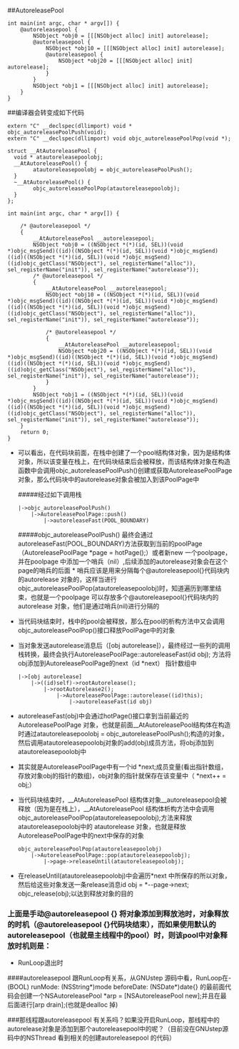 ##AutoreleasePool

```
int main(int argc, char * argv[]) {
	@autoreleasepool {
        NSObject *obj0 = [[[NSObject alloc] init] autorelease];
        @autoreleasepool {
            NSObject *obj10 = [[[NSObject alloc] init] autorelease];
            @autoreleasepool {
                NSObject *obj20 = [[[NSObject alloc] init] autorelease];
            }
        }
        NSObject *obj1 = [[[NSObject alloc] init] autorelease];
    }
}
```
##编译器会转变成如下代码

```
extern "C" __declspec(dllimport) void * objc_autoreleasePoolPush(void);
extern "C" __declspec(dllimport) void objc_autoreleasePoolPop(void *);

struct __AtAutoreleasePool {
  void * atautoreleasepoolobj;
  __AtAutoreleasePool() {
  		atautoreleasepoolobj = objc_autoreleasePoolPush();
  }
  ~__AtAutoreleasePool() {
  		objc_autoreleasePoolPop(atautoreleasepoolobj);
  }
};

int main(int argc, char * argv[]) {

    /* @autoreleasepool */
    {
        __AtAutoreleasePool __autoreleasepool;
        NSObject *obj0 = ((NSObject *(*)(id, SEL))(void *)objc_msgSend)((id)((NSObject *(*)(id, SEL))(void *)objc_msgSend)((id)((NSObject *(*)(id, SEL))(void *)objc_msgSend)((id)objc_getClass("NSObject"), sel_registerName("alloc")), sel_registerName("init")), sel_registerName("autorelease"));
        /* @autoreleasepool */
        {
            __AtAutoreleasePool __autoreleasepool;
            NSObject *obj10 = ((NSObject *(*)(id, SEL))(void *)objc_msgSend)((id)((NSObject *(*)(id, SEL))(void *)objc_msgSend)((id)((NSObject *(*)(id, SEL))(void *)objc_msgSend)((id)objc_getClass("NSObject"), sel_registerName("alloc")), sel_registerName("init")), sel_registerName("autorelease"));
            
            /* @autoreleasepool */
            {
                __AtAutoreleasePool __autoreleasepool;
                NSObject *obj20 = ((NSObject *(*)(id, SEL))(void *)objc_msgSend)((id)((NSObject *(*)(id, SEL))(void *)objc_msgSend)((id)((NSObject *(*)(id, SEL))(void *)objc_msgSend)((id)objc_getClass("NSObject"), sel_registerName("alloc")), sel_registerName("init")), sel_registerName("autorelease"));
            }
        }
        NSObject *obj1 = ((NSObject *(*)(id, SEL))(void *)objc_msgSend)((id)((NSObject *(*)(id, SEL))(void *)objc_msgSend)((id)((NSObject *(*)(id, SEL))(void *)objc_msgSend)((id)objc_getClass("NSObject"), sel_registerName("alloc")), sel_registerName("init")), sel_registerName("autorelease"));
    }
    return 0;
}
```

* 可以看出，在代码块前面，在栈中创建了一个pool结构体对象，因为是结构体对象，所以该变量在栈上，在代码块结束后会被释放，而该结构体对象在构造函数中会调用objc_autoreleasePoolPush()创建或获取AutoreleasePoolPage对象，那么代码块中的autorelease对象会被加入到该PoolPage中
	
	#####经过如下调用栈
	
	```
	|->objc_autoreleasePoolPush()
		|->AutoreleasePoolPage::push()
			|->autoreleaseFast(POOL_BOUNDARY)
	```
	#####objc_autoreleasePoolPush() 最终会通过autoreleaseFast(POOL_BOUNDARY)方法获取到当前的poolPage（AutoreleasePoolPage *page = hotPage();）或者新new 一个poolpage，并在poolpage 中添加一个哨兵（nil）,后续添加的autorelease对象会在这个page的哨兵的后面
		* 哨兵应该是用来分隔每个@autoreleasepool{}代码块内的autorelease 对象的，这样当进行objc_autoreleasePoolPop(atautoreleasepoolobj)时，知道遍历到哪里结束，也就是一个poolpage 可以存放多个@autoreleasepool{}代码块内的autorelease 对象，他们是通过哨兵(nil)进行分隔的


* 当代码块结束时，栈中的pool会被释放，那么在pool的析构方法中又会调用objc_autoreleasePoolPop()接口释放PoolPage中的对象

* 当对象发送autorelease消息后（[obj autorelease]），最终经过一些列的调用栈转换，最终会执行AutoreleasePoolPage::autoreleaseFast(id obj); 方法将obj添加到AutoreleasePoolPage的next（id *next） 指针数组中

	```
	|->[obj autorelease]
		|->((id)self)->rootAutorelease();
			|->rootAutorelease2();
				|->AutoreleasePoolPage::autorelease((id)this);
					|->autoreleaseFast(id obj)
	```
* autoreleaseFast(obj)中会通过hotPage()接口拿到当前最近的AutoreleasePoolPage 对象，也就是前面__AtAutoreleasePool结构体在构造时通过atautoreleasepoolobj = objc_autoreleasePoolPush();构造的对象，然后调用atautoreleasepoolobj对象的add(obj)成员方法，将obj添加到atautoreleasepoolobj中
* 其实就是AutoreleasePoolPage中有一个id *next;成员变量(看出指针数组，存放对象obj的指针的数组)，obj对象的指针就保存在该变量中（ *next++ = obj;）
* 当代码块结束时，__AtAutoreleasePool 结构体对象__autoreleasepool会被释放（因为是在栈上），__AtAutoreleasePool 结构体析构方法中会调用objc_autoreleasePoolPop(atautoreleasepoolobj);方法来释放atautoreleasepoolobj中的 atautorelease 对象，也就是释放AutoreleasePoolPage中的next中保存的对象

	```
	objc_autoreleasePoolPop(atautoreleasepoolobj)
		|->AutoreleasePoolPage::pop(atautoreleasepoolobj);
			|->page->releaseUntil(atautoreleasepoolobj);
	```
* 在releaseUntil(atautoreleasepoolobj)中会遍历*next 中所保存的所以对象，然后给这些对象发送一条release消息id obj = *--page->next; objc_release(obj);以达到释放对象的目的

### 上面是手动@autoreleasepool {} 将对象添加到释放池时，对象释放的时机（@autoreleasepool {}代码块结束），而如果使用默认的autoreleasepool（也就是主线程中的pool）时，则该pool中对象释放时机则是：
* RunLoop退出时

####autoreleasepool 跟RunLoop有关系，从GNUstep 源码中看，RunLoop在- (BOOL) runMode: (NSString*)mode beforeDate: (NSDate*)date{} 的最前面代码会创建一个NSAutoreleasePool	*arp = [NSAutoreleasePool new];并且在最后面进行[arp drain];(也就是dealloc 掉)


###那线程跟autoreleasepool 有关系吗？如果没开启RunLoop，那线程中的autorelease对象是添加到那个autoreleasepool中的呢？（目前没在GNUstep源码中的NSThread 看到相关的创建autoreleasepool 的代码）

